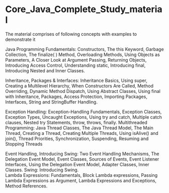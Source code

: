 # Core_Java_Complete_Study_material

The material comprises of following concepts with examples to demonstrate it

Java Programming Fundamentals: Constructors, The this Keyword, Garbage Collection, The finalize( ) Method, Overloading Methods, Using Objects as Parameters, A Closer Look at Argument Passing, Returning Objects, Introducing Access Control, Understanding static, Introducing final, Introducing Nested and Inner Classes.

Inheritance, Packages & Interfaces: Inheritance Basics, Using super, Creating a Multilevel Hierarchy, When Constructors Are Called, Method Overriding, Dynamic Method Dispatch, Using Abstract Classes, Using final with Inheritance, Packages, Access Protection, Importing Packages, Interfaces, String and StringBuffer Handling.

Exception Handling: Exception-Handling Fundamentals, Exception Classes, Exception Types, Uncaught Exceptions, Using try and catch, Multiple catch clauses, Nested try Statements, throw, throws, finally. 
Multithreaded Programming: Java Thread Classes, The Java Thread Model, The Main Thread, Creating a Thread, Creating Multiple Threads, Using isAlive() and join(), Thread Priorities, Synchronization, Suspending, Resuming and Stopping Threads

Event Handling, Introducing Swing:
Two Event Handling Mechanisms, The Delegation Event Model, Event Classes, Sources of Events, Event Listener Interfaces, Using the Delegation Event Model, Adapter Classes,  Inner Classes. Swing: Introducing Swing.  
Lambda Expressions: Fundamentals, Block Lambda expressions, Passing Lambda Expressions as Argument, Lambda Expressions and Exceptions, Method References. 


